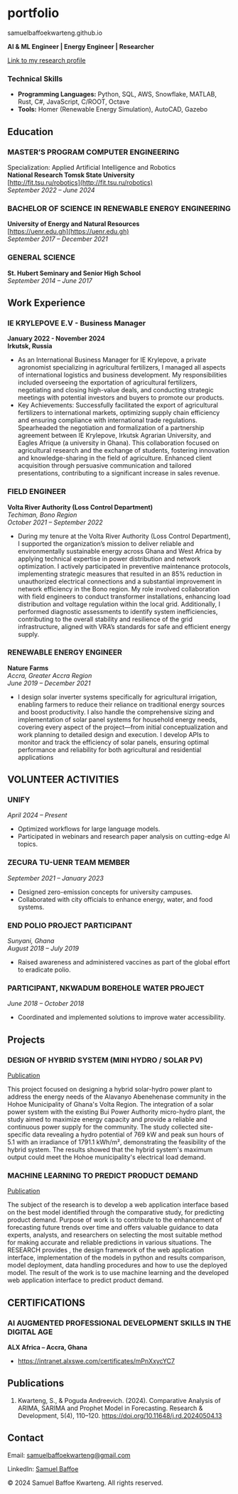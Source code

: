 # portfolio
samuelbaffoekwarteng.github.io

**AI & ML Engineer | Energy Engineer | Researcher**  

[Link to my research profile](http://orcid.org/0009-0006-4126-6798)  

### Technical Skills  
- **Programming Languages:** Python, SQL, AWS, Snowflake, MATLAB, Rust, C#, JavaScript, C/ROOT, Octave  
- **Tools:** Homer (Renewable Energy Simulation), AutoCAD, Gazebo  

## Education  
### MASTER’S PROGRAM COMPUTER ENGINEERING  
Specialization: Applied Artificial Intelligence and Robotics  
**National Research Tomsk State University**  
[http://fit.tsu.ru/robotics](http://fit.tsu.ru/robotics)  
  _September 2022 – June 2024_   

### BACHELOR OF SCIENCE IN RENEWABLE ENERGY ENGINEERING  
**University of Energy and Natural Resources**  
[https://uenr.edu.gh](https://uenr.edu.gh)  
_September 2017 – December 2021_  

### GENERAL SCIENCE  
**St. Hubert Seminary and Senior High School**  
_September 2014 – June 2017_  

  

## Work Experience
### IE KRYLEPOVE E.V - Business Manager  
**January 2022 - November 2024**  
**Irkutsk, Russia**  

- As an International Business Manager for IE Krylepove, a private agronomist specializing in agricultural fertilizers, I managed all aspects of international logistics and business development. My responsibilities included overseeing the exportation of agricultural fertilizers, negotiating and closing high-value deals, and conducting strategic meetings with potential investors and buyers to promote our products.
- Key Achievements:
Successfully facilitated the export of agricultural fertilizers to international markets, optimizing supply chain efficiency and ensuring compliance with international trade regulations.
Spearheaded the negotiation and formalization of a partnership agreement between IE Krylepove, Irkutsk Agrarian University, and Eagles Afrique (a university in Ghana). This collaboration focused on agricultural research and the exchange of students, fostering innovation and knowledge-sharing in the field of agriculture.
Enhanced client acquisition through persuasive communication and tailored presentations, contributing to a significant increase in sales revenue.


### FIELD ENGINEER  
**Volta River Authority (Loss Control Department)**  
_Techiman, Bono Region_  
_October 2021 – September 2022_ 

- During my tenure at the Volta River Authority (Loss Control Department), I supported the organization’s mission to deliver reliable and environmentally sustainable energy across Ghana and West Africa by applying technical expertise in power distribution and network optimization. I actively participated in preventive maintenance protocols, implementing strategic measures that resulted in an 85% reduction in unauthorized electrical connections and a substantial improvement in network efficiency in the Bono region. My role involved collaboration with field engineers to conduct transformer installations, enhancing load distribution and voltage regulation within the local grid. Additionally, I performed diagnostic assessments to identify system inefficiencies, contributing to the overall stability and resilience of the grid infrastructure, aligned with VRA’s standards for safe and efficient energy supply.

### RENEWABLE ENERGY ENGINEER  
**Nature Farms**  
_Accra, Greater Accra Region_  
_June 2019 – December 2021_ 

- I design solar inverter systems specifically for agricultural irrigation, enabling farmers to reduce their reliance on traditional energy sources and boost productivity. I also handle the comprehensive sizing and implementation of solar panel systems for household energy needs, covering every aspect of the project—from initial conceptualization and work planning to detailed design and execution. I develop APIs to monitor and track the efficiency of solar panels, ensuring optimal performance and reliability for both agricultural and residential applications

## VOLUNTEER ACTIVITIES  

### UNIFY  
_April 2024 – Present_  
- Optimized workflows for large language models.  
- Participated in webinars and research paper analysis on cutting-edge AI topics.  

### ZECURA TU-UENR TEAM MEMBER  
_September 2021 – January 2023_  
- Designed zero-emission concepts for university campuses.  
- Collaborated with city officials to enhance energy, water, and food systems.  

### END POLIO PROJECT PARTICIPANT  
_Sunyani, Ghana_  
_August 2018 – July 2019_  
- Raised awareness and administered vaccines as part of the global effort to eradicate polio.  

### PARTICIPANT, NKWADUM BOREHOLE WATER PROJECT  
_June 2018 – October 2018_  
- Coordinated and implemented solutions to improve water accessibility.  

## Projects
### DESIGN OF HYBRID SYSTEM (MINI HYDRO / SOLAR PV)
[Publication](https://drive.google.com/file/d/1G5AEj21FFzW8PeilqseuXR209UR3Lkgc/view?usp=sharing)

This project focused on designing a hybrid solar-hydro power plant to address the energy needs of the Alavanyo Abenehenase community in the Hohoe Municipality of Ghana's Volta Region. The integration of a solar power system with the existing Bui Power Authority micro-hydro plant, the study aimed to maximize energy capacity and provide a reliable and continuous power supply for the community.
The study collected site-specific data revealing a hydro potential of 769 kW and peak sun hours of 5.1 with an irradiance of 1791.1 kWh/m², demonstrating the feasibility of the hybrid system. The results showed that the hybrid system's maximum output could meet the Hohoe municipality's electrical load demand.

### MACHINE LEARNING TO PREDICT PRODUCT DEMAND
[Publication](https://drive.google.com/file/d/1BtmNVFO6YwHLN08x6nmzq9Mld5Tc8Ze7/view?usp=sharing)

The subject of the research is to develop a web application interface based on the best model identified through the comparative study, for predicting product demand.
Purpose of work is to contribute to the enhancement of forecasting future trends over time and offers valuable guidance to data experts, analysts, and researchers on selecting the most suitable method for making accurate and reliable predictions in various situations. 
The RESEARCH provides ,  the design framework of the web application interface, implementation of the models in python and results comparison, model deployment, data handling procedures and how to use the deployed model.
The result of the work is to use machine learning and the developed web application interface to predict product demand.


## CERTIFICATIONS
### AI AUGMENTED PROFESSIONAL DEVELOPMENT SKILLS IN THE DIGITAL AGE  
**ALX Africa – Accra, Ghana**  
- https://intranet.alxswe.com/certificates/mPnXxycYC7


## Publications
1. Kwarteng, S., & Poguda Andreevich. (2024). Comparative Analysis of ARIMA, SARIMA and Prophet Model in Forecasting. Research & Development, 5(4), 110–120. https://doi.org/10.11648/j.rd.20240504.13

 <section id="contact">
            <h2>Contact</h2>
            <p>Email: <a href="mailto:samuelbaffoekwarteng@gmail.com">samuelbaffoekwarteng@gmail.com</a></p>
            <p>LinkedIn: <a href="http://linkedin.com/in/samuel-baffoe-744427208" target="_blank">Samuel Baffoe</a></p>
        </section>
    </main>
    <footer>
        <p>&copy; 2024 Samuel Baffoe Kwarteng. All rights reserved.</p>


